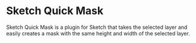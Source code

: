 # Sketch Quick Mask
Sketch Quick Mask is a plugin for Sketch that takes the selected layer and easily creates a mask with the same height and width of the selected layer. 

